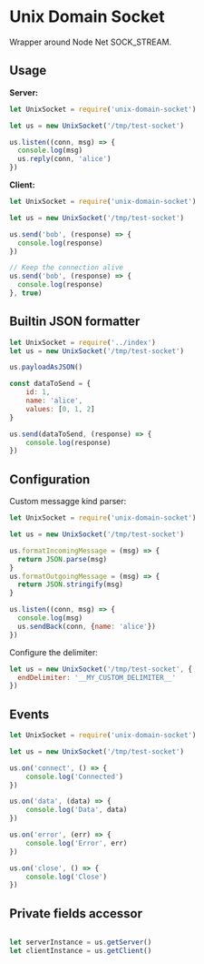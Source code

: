 # Unix Domain Socket

Wrapper around Node Net SOCK_STREAM.

## Usage

**Server:**

```js
let UnixSocket = require('unix-domain-socket')

let us = new UnixSocket('/tmp/test-socket')

us.listen((conn, msg) => {
  console.log(msg)
  us.reply(conn, 'alice')
})
```

**Client:**

```js
let UnixSocket = require('unix-domain-socket')

let us = new UnixSocket('/tmp/test-socket')

us.send('bob', (response) => {
  console.log(response)
})		

// Keep the connection alive
us.send('bob', (response) => {
  console.log(response)
}, true) 		
```

## Builtin JSON formatter

```js
let UnixSocket = require('../index')
let us = new UnixSocket('/tmp/test-socket')

us.payloadAsJSON()

const dataToSend = {
	id: 1,
	name: 'alice',
	values: [0, 1, 2]
} 

us.send(dataToSend, (response) => {
	console.log(response)
})	

```

## Configuration

Custom messagge kind parser:

```js
let UnixSocket = require('unix-domain-socket')

let us = new UnixSocket('/tmp/test-socket')

us.formatIncomingMessage = (msg) => {
  return JSON.parse(msg)
}
us.formatOutgoingMessage = (msg) => {
  return JSON.stringify(msg)
}

us.listen((conn, msg) => {
  console.log(msg)
  us.sendBack(conn, {name: 'alice'})
})
```

Configure the delimiter:

```js
let us = new UnixSocket('/tmp/test-socket', {
  endDelimiter: '__MY_CUSTOM_DELIMITER__'
})
```

## Events

```js
let UnixSocket = require('unix-domain-socket')

let us = new UnixSocket('/tmp/test-socket')

us.on('connect', () => {
	console.log('Connected')
})

us.on('data', (data) => {
	console.log('Data', data)
})

us.on('error', (err) => {
	console.log('Error', err)
})

us.on('close', () => {
	console.log('Close')
})

```

## Private fields accessor

```js

let serverInstance = us.getServer()
let clientInstance = us.getClient()
```
